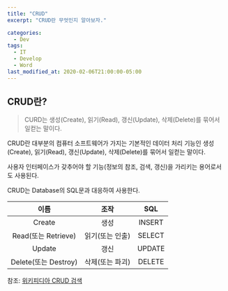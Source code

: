 ```yaml
---
title: "CRUD"
excerpt: "CRUD란 무엇인지 알아보자."

categories:
  - Dev
tags:
  - IT
  - Develop
  - Word
last_modified_at: 2020-02-06T21:00:00-05:00
---
```


CRUD란?
-------

> CURD는 생성(Create), 읽기(Read), 갱신(Update), 삭제(Delete)를 묶어서 일컫는 말이다.

CRUD란 대부분의 컴퓨터 소프트웨어가 가지는 기본적인 데이터 처리 기능인 생성(Create), 읽기(Read), 갱신(Update), 삭제(Delete)를 묶어서 일컫는 말이다.

사용자 인터페이스가 갖추어야 할 기능(정보의 참조, 검색, 갱신)을 가리키는 용어로서도 사용된다.

CRUD는 Database의 SQL문과 대응하여 사용한다.

| 이름                 | 조작            | SQL    |
|:--------------------:|:---------------:|:------:|
|        Create        |      생성       | INSERT |
| Read(또는 Retrieve)  | 읽기(또는 인출) | SELECT |
|        Update        |      갱신       | UPDATE |
| Delete(또는 Destroy) | 삭제(또는 파괴) | DELETE |

참조: [위키피디아 CRUD 검색](https://ko.wikipedia.org/wiki/CRUD)
